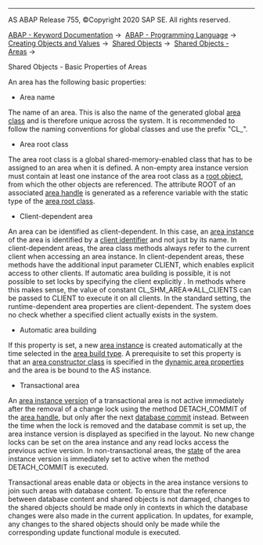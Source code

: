   

* * *

AS ABAP Release 755, ©Copyright 2020 SAP SE. All rights reserved.

[ABAP - Keyword Documentation](javascript:call_link\('abenabap.htm'\)) →  [ABAP - Programming Language](javascript:call_link\('abenabap_reference.htm'\)) →  [Creating Objects and Values](javascript:call_link\('abencreate_objects.htm'\)) →  [Shared Objects](javascript:call_link\('abenabap_shared_objects.htm'\)) →  [Shared Objects - Areas](javascript:call_link\('abenshm_areas.htm'\)) → 

Shared Objects - Basic Properties of Areas

An area has the following basic properties:

-   Area name

The name of an area. This is also the name of the generated global [area class](javascript:call_link\('abenshm_area_class.htm'\)) and is therefore unique across the system. It is recommended to follow the naming conventions for global classes and use the prefix "CL\_".

-   Area root class

The area root class is a global shared-memory-enabled class that has to be assigned to an area when it is defined. A non-empty area instance version must contain at least one instance of the area root class as a [root object](javascript:call_link\('abenroot_object_glosry.htm'\) "Glossary Entry"), from which the other objects are referenced. The attribute ROOT of an associated [area handle](javascript:call_link\('abenarea_handle_glosry.htm'\) "Glossary Entry") is generated as a reference variable with the static type of the [area root class](javascript:call_link\('abenroot_data_class_glosry.htm'\) "Glossary Entry").

-   Client-dependent area

An area can be identified as client-dependent. In this case, an [area instance](javascript:call_link\('abenarea_instance_glosry.htm'\) "Glossary Entry") of the area is identified by a [client identifier](javascript:call_link\('abenclient_identifier_glosry.htm'\) "Glossary Entry") and not just by its name. In client-dependent areas, the area class methods always refer to the current client when accessing an area instance. In client-dependent areas, these methods have the additional input parameter CLIENT, which enables explicit access to other clients. If automatic area building is possible, it is not possible to set locks by specifying the client explicitly . In methods where this makes sense, the value of constant CL\_SHM\_AREA=>ALL\_CLIENTS can be passed to CLIENT to execute it on all clients. In the standard setting, the runtime-dependent area properties are client-dependent. The system does no check whether a specified client actually exists in the system.

-   Automatic area building

If this property is set, a new [area instance](javascript:call_link\('abenarea_instance_glosry.htm'\) "Glossary Entry") is created automatically at the time selected in the [area build type](javascript:call_link\('abenshm_area_runtime_properties.htm'\)). A prerequisite to set this property is that an [area constructor class](javascript:call_link\('abenshm_area_constructor_class.htm'\)) is specified in the [dynamic area properties](javascript:call_link\('abenshm_area_dynamic_properties.htm'\)) and the area is be bound to the AS instance.

-   Transactional area

An [area instance version](javascript:call_link\('abenarea_instance_version_glosry.htm'\) "Glossary Entry") of a transactional area is not active immediately after the removal of a change lock using the method DETACH\_COMMIT of the [area handle](javascript:call_link\('abenarea_handle_glosry.htm'\) "Glossary Entry"), but only after the next [database commit](javascript:call_link\('abendatabase_commit_glosry.htm'\) "Glossary Entry") instead. Between the time when the lock is removed and the database commit is set up, the area instance version is displayed as specified in the layout. No new change locks can be set on the area instance and any read locks access the previous active version. In non-transactional areas, the [state](javascript:call_link\('abenshm_area_instance_state.htm'\)) of the area instance version is immediately set to active when the method DETACH\_COMMIT is executed.

Transactional areas enable data or objects in the area instance versions to join such areas with database content. To ensure that the reference between database content and shared objects is not damaged, changes to the shared objects should be made only in contexts in which the database changes were also made in the current application. In updates, for example, any changes to the shared objects should only be made while the corresponding update functional module is executed.